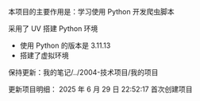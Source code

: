 
本项目的主要作用是：学习使用 Python 开发爬虫脚本

采用了 UV 搭建 Python 环境
- 使用 Python 的版本是 3.11.13
- 搭建了虚拟环境

保持更新：我的笔记/../2004-技术项目/我的项目

更新项目明细：
2025 年 6 月 29 日 22:52:17
首次创建项目






